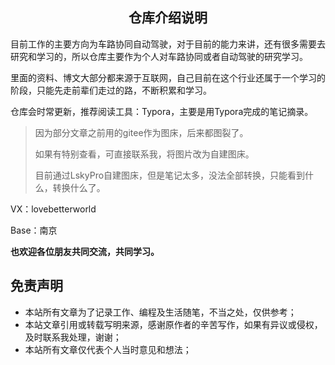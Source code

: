 <h2>
    <center>仓库介绍说明</center>
</h2>

目前工作的主要方向为车路协同自动驾驶，对于目前的能力来讲，还有很多需要去研究和学习的，所以仓库主要作为个人对车路协同或者自动驾驶的研究学习。

里面的资料、博文大部分都来源于互联网，自己目前在这个行业还属于一个学习的阶段，只能先走前辈们走过的路，不断积累和学习。

仓库会时常更新，推荐阅读工具：Typora，主要是用Typora完成的笔记摘录。



> 因为部分文章之前用的gitee作为图床，后来都图裂了。
>
> 如果有特别查看，可直接联系我，将图片改为自建图床。
>
> 目前通过LskyPro自建图床，但是笔记太多，没法全部转换，只能看到什么，转换什么了。



VX：lovebetterworld

Base：南京

**也欢迎各位朋友共同交流，共同学习。**



## 免责声明

- 本站所有文章为了记录工作、编程及生活随笔，不当之处，仅供参考；
- 本站文章引用或转载写明来源，感谢原作者的辛苦写作，如果有异议或侵权，及时联系我处理，谢谢；
- 本站所有文章仅代表个人当时意见和想法；
